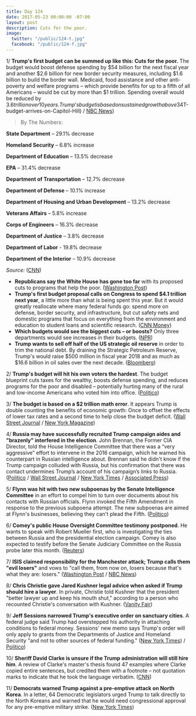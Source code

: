 ```yaml
---
title: Day 124
date: 2017-05-23 00:00:00 -07:00
layout: post
description: Cuts for the poor.
image:
  twitter: "/public/124-t.jpg"
  facebook: "/public/124-f.jpg"
---
```


1/ **Trump's first budget can be summed up like this: Cuts for the poor.** The budget would boost defense spending by $54 billion for the next fiscal year and another $2.6 billion for new border security measures, including $1.6 billion to build the border wall. Medicaid, food assistance and other anti-poverty and welfare programs – which provide benefits for up to a fifth of all Americans – would be cut by more than $1 trillion. Spending overall would be reduced by $3.6 trillion over 10 years. Trump’s budget is based on sustained growth above 3%, much higher than the expectations of most private economists. ([CNN Money](http://money.cnn.com/2017/05/22/news/economy/trump-budget-gift-to-rich/index.html) / [Washington Post](https://www.washingtonpost.com/business/economy/trumps-budget-proposal-slashes-spending-by-36-trillion-over-10-years/2017/05/22/69dbdb5e-3f1c-11e7-adba-394ee67a7582_story.html) / [New York Times](https://www.nytimes.com/2017/05/22/us/politics/trump-budget-cuts.html) / [Associated Press](https://apnews.com/377ac4dd4e224e308c0e070d5695a2aa/Trump's-$4T-budget-arrives-on-Capitol-Hill) / [NBC News](http://www.nbcnews.com/politics/white-house/trump-budget-would-cut-safety-net-programs-boost-defense-spending-n763236))

> By The Numbers:
>
**State Department** – 29.1% decrease
>
**Homeland Security** – 6.8% increase
>
**Department of Education** – 13.5% decrease
>
**EPA** – 31.4% decrease
>
**Department of Transportation** – 12.7% decrease
>
**Department of Defense** – 10.1% increase
>
**Department of Housing and Urban Development** – 13.2% decrease
>
**Veterans Affairs** – 5.8% increase
>
**Corps of Engineers** – 16.3% decrease
>
**Department of Justice** – 3.8% decrease
>
**Department of Labor** - 19.8% decrease
>
**Department of the Interior** – 10.9% decrease
>
_Source:_ ([CNN](http://www.cnn.com/2017/05/23/politics/trump-budget-cuts-programs/))
>

* **Republicans say the White House has gone too far** with its proposed cuts to programs that help the poor. ([Washington Post](https://www.washingtonpost.com/powerpost/even-some-republicans-balk-at-trumps-plan-for-steep-budget-cuts/2017/05/23/9bf202f8-3f62-11e7-adba-394ee67a7582_story.html))
* **Trump's first budget proposal calls on Congress to spend $4.1 trillion next year**, a little more than what is being spent this year. But it would greatly reallocate where many federal funds go: spend more on defense, border security, and infrastructure, but cut safety nets and domestic programs that focus on everything from the environment and education to student loans and scientific research. ([CNN Money](http://money.cnn.com/2017/05/22/news/economy/trump-budget/index.html))
* **Which budgets would see the biggest cuts – or boosts?** Only three departments would see increases in their budgets. ([NPR](http://www.npr.org/2017/05/22/529567550/white-house-to-release-taxpayer-first-budget-plan-with-cuts-to-safety-nets))
* **Trump wants to sell off half of the US strategic oil reserve** in order to trim the national debt. By draining the Strategic Petroleum Reserve, Trump's would raise $500 million in fiscal year 2018 and as much as $16.6 billion in oil sales over the next decade. ([Bloomberg](https://www.bloomberg.com/politics/articles/2017-05-23/trump-proposes-selling-off-half-the-u-s-strategic-oil-reserve))

2/ **Trump's budget will hit his own voters the hardest**. The budget blueprint cuts taxes for the wealthy, boosts defense spending, and reduces programs for the poor and disabled – potentially hurting many of the rural and low-income Americans who voted him into office. ([Politico](http://www.politico.com/story/2017/05/22/trump-budget-cut-social-programs-238696))

3/ **The budget is based on a $2 trillion math error**. It appears Trump is double counting the benefits of economic growth: Once to offset the effects of lower tax rates and a second time to help close the budget deficit. ([Wall Street Journal](https://www.wsj.com/articles/donald-trumps-balanced-budget-goal-rests-on-questionable-math-1495544546) / [New York Magazine](http://nymag.com/daily/intelligencer/2017/05/trump-budget-based-on-usd2-trillion-math-error.html))

4/ **Russia may have successfully recruited Trump campaign aides and "brazenly" interfered in the election**. John Brennan, the Former CIA Director, told the House Intelligence Committee that there was a “very aggressive” effort to intervene in the 2016 campaign, which he warned his counterpart in Russian intelligence about. Brennan said he didn't know if the Trump campaign colluded with Russia, but his confirmation that there was contact undermines Trump’s account of his campaign’s links to Russia. ([Politico](http://www.politico.com/story/2017/05/23/brennan-russia-tried-to-recruit-us-persons-to-influence-presidential-campaign-238719) / [Wall Street Journal](https://www.wsj.com/articles/former-cia-chief-brennan-says-russians-brazenly-interfered-in-u-s-election-1495551045) / [New York Times](https://www.nytimes.com/2017/05/23/us/politics/john-brennan-russia-trump-campaign-cia.html) / [Associated Press](https://apnews.com/f014ed2fd62745abad756c5f232e0ff5/Ex-CIA-chief-says-he-warned-Russians-about-election-meddling))

5/ **Flynn was hit with two new subpoenas by the Senate Intelligence Committee** in an effort to compel him to turn over documents about his contacts with Russian officials. Flynn invoked the Fifth Amendment in response to the previous subpoena attempt. The new subpoenas are aimed at Flynn's businesses, believing they can't plead the Fifth. ([Politico](http://www.politico.com/story/2017/05/23/michael-flynn-comply-subpoena-238725))

6/ **Comey's public House Oversight Committee testimony postponed**. He wants to speak with Robert Mueller first, who is investigating the ties between Russia and the presidential election campaign. Comey is also expected to testify before the Senate Judiciary Committee on the Russia probe later this month. ([Reuters](http://www.reuters.com/article/us-usa-congress-comey-idUSKBN18I2P3))

7/ **ISIS claimed responsibility for the Manchester attack; Trump calls them "evil losers"** and vows to "call them, from now on, losers because that's what they are: losers." ([Washington Post](https://www.washingtonpost.com/world/lone-attacker-detonated-device-at-manchester-concert-killing-22-including-children/2017/05/23/027d414c-3f57-11e7-b29f-f40ffced2ddb_story.html) / [NBC News](http://www.nbcnews.com/storyline/manchester-concert-explosion/manchester-arena-suicide-attack-trump-calls-terrorists-evil-losers-n763421))

8/ **Chris Christie gave Jared Kushner legal advice when asked if Trump should hire a lawyer**. In private, Christie told Kushner that the president "better lawyer up and keep his mouth shut," according to a person who recounted Christie's conversation with Kushner. ([Vanity Fair](http://www.vanityfair.com/news/2017/05/chris-christie-jared-kushner-legal-advice-trump))

9/ **Jeff Sessions narrowed Trump's executive order on sanctuary cities**. A federal judge said Trump had overstepped his authority in attaching conditions to federal money. Sessions' new memo says Trump's order will only apply to grants from the Departments of Justice and Homeland Security "and not to other sources of federal funding." ([New York Times](https://www.nytimes.com/2017/05/22/us/politics/sanctuary-cities-jeff-sessions.html)) / [Politico](http://www.politico.com/blogs/under-the-radar/2017/05/22/sanctuary-cities-sessions-238688))

10/ **Sheriff David Clarke is unsure if the Trump administration will still hire him**. A review of Clarke's master's thesis found 47 examples where Clarke copied entire sentences, but credited them with a footnote – not quotation marks to indicate that he took the language verbatim. ([CNN](http://www.cnn.com/2017/05/23/politics/kfile-david-clarke-responds-plagiarism/index.html))

11/ **Democrats warned Trump against a pre-emptive attack on North Korea**. In a letter, 64 Democratic legislators urged Trump to talk directly to the North Koreans and warned that he would need congressional approval for any pre-emptive military strike. ([New York Times](https://www.nytimes.com/2017/05/23/world/asia/congress-trump-kim-north-korea-nuclear-direct-talks.html))
